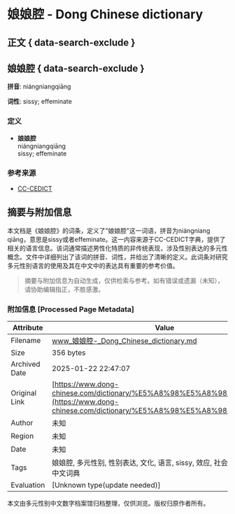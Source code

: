 # 娘娘腔 - Dong Chinese dictionary

## 正文 { data-search-exclude }


## 娘娘腔 { data-search-exclude }

**拼音**: niáng​niang​qiāng

**词性**: sissy; effeminate

### 定义

- **娘娘腔**  
  niáng​niang​qiāng  
  sissy; effeminate

### 参考来源

- [CC-CEDICT](https://cc-cedict.org/wiki/)
<!-- tcd_original_link https://www.dong-chinese.com/dictionary/%E5%A8%98%E5%A8%98%E8%85%94 -->


## 摘要与附加信息

<!-- tcd_abstract -->
本文档是《娘娘腔》的词条，定义了"娘娘腔"这一词语，拼音为niáng​niang​qiāng，意思是sissy或者effeminate。这一内容来源于CC-CEDICT字典，提供了相关的语言信息。该词通常描述男性化特质的非传统表现，涉及性别表达的多元性概念。文件中详细列出了该词的拼音、词性，并给出了清晰的定义。此词条对研究多元性别语言的使用及其在中文中的表达具有重要的参考价值。
<!-- tcd_abstract_end -->

> 摘要与附加信息为自动生成，仅供检索与参考。如有错误或遗漏（未知），请协助编辑指正，不胜感激。

### 附加信息 [Processed Page Metadata]

| Attribute       | Value                                  |
|-----------------|----------------------------------------|
| Filename        | www_娘娘腔-_Dong_Chinese_dictionary.md                             |
| Size            | 356 bytes                           |
| Archived Date   | 2025-01-22 22:47:07                             |
| Original Link   | [https://www.dong-chinese.com/dictionary/%E5%A8%98%E5%A8%98%E8%85%94](https://www.dong-chinese.com/dictionary/%E5%A8%98%E5%A8%98%E8%85%94)                       |
| Author          | 未知                               |
| Region          | 未知                               |
| Date            | 未知                                 |
| Tags            | 娘娘腔, 多元性别, 性别表达, 文化, 语言, sissy, 效应, 社会认同, 性别研究, 中文词典                                 |
| Evaluation            | [Unknown type(update needed)]                                 |
<!-- tcd_table_end -->

本文由多元性别中文数字档案馆归档整理，仅供浏览。版权归原作者所有。
